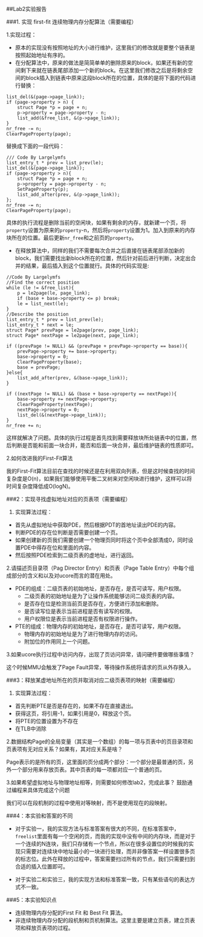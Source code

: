 ##Lab2实验报告

###1. 实现 first-fit 连续物理内存分配算法（需要编程）

1.实现过程：

* 原本的实现没有按照地址的大小进行维护，这里我们的修改就是要整个链表是按照起始地址有序的。
* 在分配算法中，原来的做法是简简单单的删除原来的block，如果还有新的空间剩下来就在链表尾部添加一个新的block。在这里我们修改之后是将剩余空间的block插入到链表中原来这段block所在的位置，具体的是将下面的代码进行替换：

```
list_del(&(page->page_link));
if (page->property > n) {
    struct Page *p = page + n;
    p->property = page->property - n;
    list_add(&free_list, &(p->page_link));
}
nr_free -= n;
ClearPageProperty(page);
```

替换成下面的一段代码：

```
/// Code By Largelymfs
list_entry_t * prev = list_prev(le);
list_del(&(page->page_link));
if (page->property > n){
    struct Page *p = page + n;
    p->property = page->property - n;
    SetPageProperty(p);
    list_add_after(prev, &(p->page_link));
};
nr_free -= n;
ClearPageProperty(page);
```

具体的执行流程是删除当前的空闲块，如果有剩余的内存，就新建一个页，将`property`设置为原来的`property`-n，然后将`property`设置为1。加入到原来的内存块所在的位置。最后更新`nr_free`和之前页的`property`。

* 在释放算法中，同样的我们不需要每次合并之后直接在链表尾部添加新的block，我们需要找出新block所在的位置，然后针对前后进行判断，决定出合并的结果，最后插入到这个位置就行。具体的代码实现是:

```
//Code By Largelymfs
//Find the correct position
while (le != &free_list){
	p = le2page(le, page_link);
	if (base + base->property <= p) break;
	le = list_next(le);
}
//Describe the position
list_entry_t * prev = list_prev(le);
list_entry_t * next = le;
struct Page* prevPage = le2page(prev, page_link);
struct Page* nextPage = le2page(next, page_link);

if ((prevPage != NULL) && (prevPage + prevPage->property == base)){
	prevPage->property += base->property;
	base->property = 0;
	ClearPageProperty(base);
	base = prevPage;
}else{
	list_add_after(prev, &(base->page_link));
}

if ((nextPage != NULL) && (base + base->property == nextPage)){
	base->property += nextPage->property;
	ClearPageProperty(nextPage);
	nextPage->property = 0;
	list_del(&(nextPage->page_link));
}
nr_free += n;
```

这样就解决了问题。具体的执行过程是首先找到需要释放块所处链表中的位置，然后判断是否能和前面一块合并，能否和后面一块合并，最后维护链表的性质即可。

2.如何改进我的First-Fit算法

我的First-Fit算法目前在查找的时候还是在利用双向列表，但是这时候查找的时间复杂度是O(n)，如果我们能够使用平衡二叉树来对空闲块进行维护，这样可以将时间复杂度降低成O(logN)。

###2：实现寻找虚拟地址对应的页表项（需要编程）

1. 实现算法过程：

* 首先从虚拟地址中获取PDE，然后根据PDT的首地址读出PDE的内容。
* 判断PDE的存在位判断是否需要创建一个页。
* 如果创建新的页我们需要创建一个物理页同时将这个页中全部清成0，同时设置PDE中得存在位和里面的内容。
* 然后按照PDE检索到二级页表的虚地址，进行返回。

2.请描述页目录项（Pag Director Entry）和页表（Page Table Entry）中每个组成部分的含义和以及对ucore而言的潜在用处。

* PDE的组成：二级页表的初始地址，是否存在，是否可读写，用户权限。
	* 二级页表的初始地址是为了让操作系统能够访问二级页表的内容。
	* 是否存在位是检测当前页是否存在，方便进行添加和删除。
	* 是否读写位是表示当前进程是否有读写的权限。
	* 用户权限位是表示当前进程是否有权限进行操作。
* PTE的组成：物理内存的初始地址，是否存在，是否可读写，用户权限。
	* 物理内存的初始地址是为了进行物理内存的访问。
	* 附加位的作用同上一个问题。

3.如果ucore执行过程中访问内存，出现了页访问异常，请问硬件要做哪些事情？

这个时候MMU会触发了Page Fault异常，等待操作系统将请求的页从外存换入。


###3：释放某虚地址所在的页并取消对应二级页表项的映射（需要编程）

1. 实现算法过程：

* 首先判断PTE是否是存在的，如果不存在直接退出。
* 获得这页，将引用-1，如果引用是0，释放这个页。
* 将PTE的位置设置为不存在
* 在TLB中消除

2.数据结构Page的全局变量（其实是一个数组）的每一项与页表中的页目录项和页表项有无对应关系？如果有，其对应关系是啥？

Page表示的是所有的页，这里面的页分成两个部分：一个部分是最普通的页，另外一个部分用来存放页表。其中页表的每一项都对应一个普通的页。

3.如果希望虚拟地址与物理地址相等，则需要如何修改lab2，完成此事？ 鼓励通过编程来具体完成这个问题

我们可以在段机制的过程中使用对等映射，而不是使用现在的段映射。


###4：本实验和答案的不同

* 对于实验一，我的实现方法与标准答案有很大的不同，在标准答案中，`freelist`里面有每一个空闲的页，而我的实现中没有中间的内存块，而是对于一个连续的N连块，我们只存储有一个节点，所以在很多设置位的时候我的实现只需要对连续块中地址最小的一块进行处理，而并非像答案一样设置很多页的标志位。此外在释放的过程中，答案需要扫过所有的节点，我们只需要扫到合适的插入位置即可。

* 对于实验二和实验三，我的实现方法和标准答案一致，只有某些语句的表达方式不一致。

###5：本实验知识点

* 连续物理内存分配的First Fit 和 Best Fit 算法。
* 非连续物理内存分配的段机制和页机制算法。这里主要是建立页表，建立页表项和释放页表项的过程。